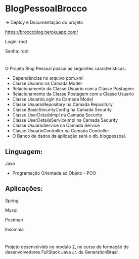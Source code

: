 # BlogPessoalBrocco


-> Deploy e Documentação do projeto

https://broccoblog.herokuapp.com/

Login: root

Senha: root
#
O Projeto Blog Pessoal possui as seguintes características:

- Dependências no arquivo pom.xml
- Classe Usuario na Camada Model
- Relacionamento da Classe Usuario com a Classe Postagem
- Relacionamento da Classe Postagem com a Classe Usuario
- Classe UsuarioLogin na Camada Model
- Classe UsuarioRepository na Camada Repository
- Classe BasicSecurityConfig na Camada Security
- Classe UserDetailsImpl na Camada Security
- Classe UserDetailsServiceImpl na Camada Security
- Classe UsuarioService na Camada Service
- Classe UsuarioController na Camada Controller
- O Banco de dados da aplicação será o db_blogpessoal.
       
## Linguagem:

 Java
- Programação Orientada ao Objeto - POO



## Aplicações:

Spring 

Mysql 

Postman 

Insomnia

#

Projeto desenvolvido no modulo 2, no curso de formação de desenvolvedores FullStack Java Jr. da GenerationBrasil.
